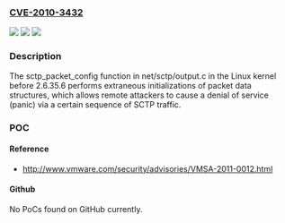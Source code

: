 ### [CVE-2010-3432](https://cve.mitre.org/cgi-bin/cvename.cgi?name=CVE-2010-3432)
![](https://img.shields.io/static/v1?label=Product&message=n%2Fa&color=blue)
![](https://img.shields.io/static/v1?label=Version&message=n%2Fa&color=blue)
![](https://img.shields.io/static/v1?label=Vulnerability&message=n%2Fa&color=brighgreen)

### Description

The sctp_packet_config function in net/sctp/output.c in the Linux kernel before 2.6.35.6 performs extraneous initializations of packet data structures, which allows remote attackers to cause a denial of service (panic) via a certain sequence of SCTP traffic.

### POC

#### Reference
- http://www.vmware.com/security/advisories/VMSA-2011-0012.html

#### Github
No PoCs found on GitHub currently.

